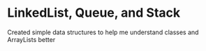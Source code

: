 # LinkedList, Queue, and Stack
Created simple data structures to help me understand classes and ArrayLists better
